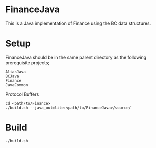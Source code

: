 FinanceJava
===========

This is a Java implementation of Finance using the BC data structures.

Setup
=====
FinanceJava should be in the same parent directory as the following prerequisite projects;

    AliasJava
    BCJava
    Finance
    JavaCommon

Protocol Buffers

    cd <path/to/Finance>
    ./build.sh --java_out=lite:<path/to/FinanceJava>/source/

Build
=====

    ./build.sh
